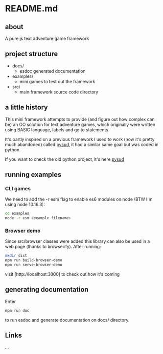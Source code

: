 # README.md

## about

A pure js text adventure game framework

## project structure

-   docs/
    -   esdoc generated documentation
-   examples/
    -   mini games to test out the framework
-   src/
    -   main framework source code directory

## a little history

This mini framework attempts to provide (and figure out how complex can be) an OO solution for text adventure games, which originally were written using BASIC language, labels and go to statements.

It's partly inspired on a previous framework I used to work (now it's pretty much abandoned) called [pysud], it had a similar same goal but was coded in python.

If you want to check the old python project, it's here [pysud]


## running examples

### CLI games

We need to add the -r esm flag to enable es6 modules on node (BTW I'm using node 10.16.3):

```bash
cd examples
node -r esm <example filename>
```

### Browser demo

Since src/browser classes were added this library can also be used in a web page (thanks to browserify).
After running:

```bash
mkdir dist
npm run build-browser-demo
npm run serve-browser-demo
```

visit [http://localhost:3000] to check out how it's coming

## generating documentation

Enter

```bash
npm run doc
```

to run esdoc and generate documentation on docs/ directory.

## Links

...

[pysud]: https://github.com/francisco-pinchentti/pysud
